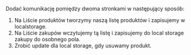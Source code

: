Dodać komunikację pomiędzy dwoma stronkami w następujący sposób:

1. Na Liście produktów tworzymy naszą listę produktów i zapisujemy w localstorage.
2. Na Liście zakupów wczytujemy tą listę i zapisujemy do local storage zakupy do osobnego pola.
3. Zrobić update dla local storage, gdy usuwamy produkt.
